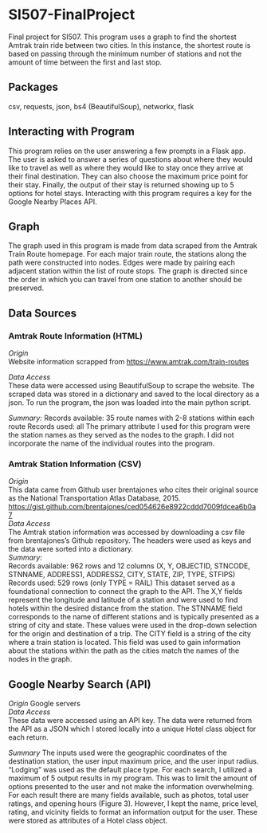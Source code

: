 # SI507-FinalProject
Final project for SI507. This program uses a graph to find the shortest Amtrak train ride between two cities. In this instance, the shortest route is based on passing through the minimum number of stations and not the amount of time between the first and last stop.

## Packages
csv, requests, json, bs4 (BeautifulSoup), networkx, flask

## Interacting with Program
This program relies on the user answering a few prompts in a Flask app. The user is asked to answer a series of questions about where they would like to travel as well as where they would like to stay once they arrive at their final destination. They can also choose the maximum price point for their stay. Finally, the output of their stay is returned showing up to 5 options for hotel stays. Interacting with this program requires a key for the Google Nearby Places API.

## Graph
The graph used in this program is made from data scraped from the Amtrak Train Route homepage. For each major train route, the stations along the path were constructed into nodes. Edges were made by pairing each adjacent station within the list of route stops. The graph is directed since the order in which you can travel from one station to another should be preserved.

## Data Sources
### Amtrak Route Information (HTML)
*Origin*  
Website information scrapped from https://www.amtrak.com/train-routes  

*Data Access*  
These data were accessed using BeautifulSoup to scrape the website. The scraped data was stored in a dictionary and saved to the local directory as a json. To run the program, the json was loaded into the main python script.  

*Summary:* 
Records available: 35 route names with 2-8 stations within each route
Records used: all
The primary attribute I used for this program were the station names as they served as the nodes to the graph. I did not incorporate the name of the individual routes into the program.

### Amtrak Station Information (CSV)
*Origin*  
This data came from Github user brentajones who cites their original source as the National Transportation Atlas Database, 2015. https://gist.github.com/brentajones/ced054626e8922cddd7009fdcea6b0a7  
*Data Access*  
The Amtrak station information was accessed by downloading a csv file from brentajones’s Github repository. The headers were used as keys and the data were sorted into a dictionary.  
*Summary:*  
Records available: 962 rows and 12 columns (X, Y, OBJECTID, STNCODE, STNNAME, ADDRESS1, ADDRESS2, CITY, STATE, ZIP, TYPE, STFIPS)
Records used: 529 rows (only TYPE = RAIL)
This dataset served as a foundational connection to connect the graph to the API. 
The X,Y fields represent the longitude and latitude of a station and were used to find hotels within the desired distance from the station. 
The STNNAME field corresponds to the name of different stations and is typically presented as a string of city and state. These values were used in the drop-down selection for the origin and destination of a trip. 
The CITY field is a string of the city where a train station is located. This field was used to gain information about the stations within the path as the cities match the names of the nodes in the graph.

## Google Nearby Search (API)
*Origin* 
Google servers  
*Data Access*  
These data were accessed using an API key. The data were returned from the API as a JSON which I stored locally into a unique Hotel class object for each return.  

*Summary* 
The inputs used were the geographic coordinates of the destination station, the user input maximum price, and the user input radius. “Lodging” was used as the default place type.
For each search, I utilized a maximum of 5 output results in my program. This was to limit the amount of options presented to the user and not make the information overwhelming.  
For each result there are many fields available, such as photos, total user ratings, and opening hours (Figure 3). However, I kept the name, price level, rating, and vicinity fields to format an information output for the user. These were stored as attributes of a Hotel class object.

